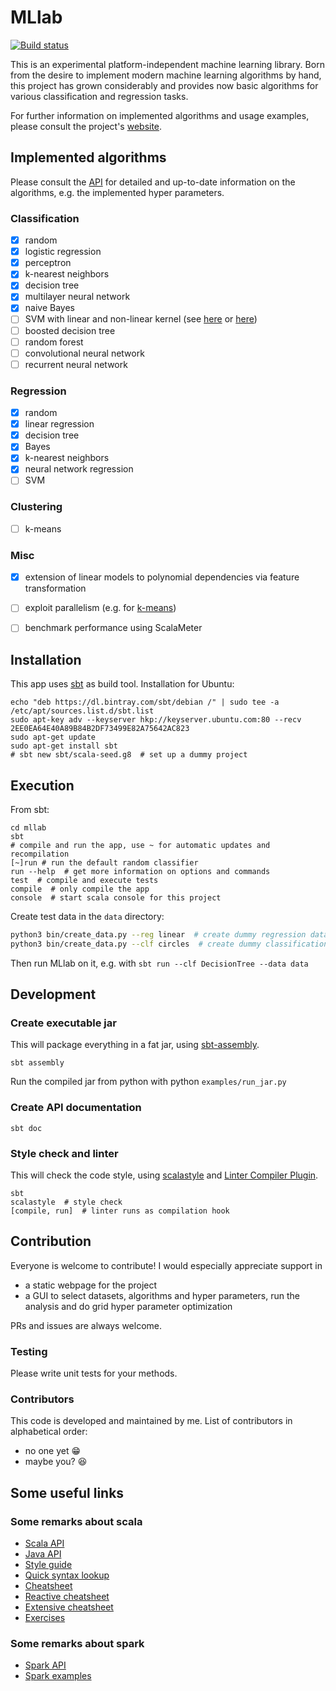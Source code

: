 # MLlab

[![Build status](https://travis-ci.org/andb0t/MLlab.svg?branch=master)](https://travis-ci.org/andb0t)

This is an experimental platform-independent machine learning library. Born from the desire to implement modern machine learning algorithms by hand, this project has grown considerably and provides now basic algorithms for various classification and regression tasks.

For further information on implemented algorithms and usage examples, please consult the project's [website](https://andb0t.github.io/MLlab).


## Implemented algorithms
Please consult the [API](https://andb0t.github.io/MLlab/api/index.html) for detailed and up-to-date information on the algorithms, e.g. the implemented hyper parameters.

### Classification
- [x] random
- [x] logistic regression
- [x] perceptron
- [x] k-nearest neighbors
- [x] decision tree
- [x] multilayer neural network
- [x] naive Bayes
- [ ] SVM with linear and non-linear kernel (see [here](http://alex.smola.org/teaching/pune2007/pune_3.pdf) or [here](https://oceandatamining.sciencesconf.org/conference/oceandatamining/program/OBIDAM14_Canu.pdf))
- [ ] boosted decision tree
- [ ] random forest
- [ ] convolutional neural network
- [ ] recurrent neural network

### Regression
- [x] random
- [x] linear regression
- [x] decision tree
- [x] Bayes
- [x] k-nearest neighbors
- [X] neural network regression
- [ ] SVM

### Clustering
 - [ ] k-means

### Misc
- [x] extension of linear models to polynomial dependencies via feature transformation
- [ ] exploit parallelism (e.g. for [k-means](https://www.coursera.org/learn/parprog1/programming/Olt0g/k-means))
- [ ] benchmark performance using ScalaMeter



## Installation
This app uses [sbt](https://www.scala-sbt.org/index.html) as build tool. Installation for Ubuntu:

```shell
echo "deb https://dl.bintray.com/sbt/debian /" | sudo tee -a /etc/apt/sources.list.d/sbt.list
sudo apt-key adv --keyserver hkp://keyserver.ubuntu.com:80 --recv 2EE0EA64E40A89B84B2DF73499E82A75642AC823
sudo apt-get update
sudo apt-get install sbt
# sbt new sbt/scala-seed.g8  # set up a dummy project
```


## Execution

From sbt:
```shell
cd mllab
sbt
# compile and run the app, use ~ for automatic updates and recompilation
[~]run # run the default random classifier
run --help  # get more information on options and commands
test  # compile and execute tests  
compile  # only compile the app
console  # start scala console for this project
```

Create test data in the `data` directory:
```bash
python3 bin/create_data.py --reg linear  # create dummy regression data
python3 bin/create_data.py --clf circles  # create dummy classification data
```

Then run MLlab on it, e.g. with `sbt run --clf DecisionTree --data data`


## Development

### Create executable jar
This will package everything in a fat jar, using [sbt-assembly](https://github.com/sbt/sbt-assembly).

```shell
sbt assembly
```

Run the compiled jar from python with python `examples/run_jar.py`

### Create API documentation
```shell
sbt doc
```

### Style check and linter
This will check the code style, using [scalastyle](http://www.scalastyle.org/) and [Linter Compiler Plugin](https://github.com/HairyFotr/linter).

```shell
sbt
scalastyle  # style check
[compile, run]  # linter runs as compilation hook
```


## Contribution
Everyone is welcome to contribute! I would especially appreciate support in
* a static webpage for the project
* a GUI to select datasets, algorithms and hyper parameters, run the analysis
  and do grid hyper parameter optimization

PRs and issues are always welcome.


### Testing
Please write unit tests for your methods.

### Contributors
This code is developed and maintained by me. List of contributors in alphabetical order:
* no one yet :grin:
* maybe you? :satisfied:


## Some useful links

### Some remarks about scala
* [Scala API](https://www.scala-lang.org/api/current/)
* [Java API](https://docs.oracle.com/javase/8/docs/api/)
* [Style guide](https://docs.scala-lang.org/style/overview.html)
* [Quick syntax lookup](https://www.tutorialspoint.com/scala/index.htm)
* [Cheatsheet](https://docs.scala-lang.org/cheatsheets/)
* [Reactive cheatsheet](https://github.com/sjuvekar/reactive-programming-scala/blob/master/ReactiveCheatSheet.md)
* [Extensive cheatsheet](https://github.com/lampepfl/progfun-wiki/blob/gh-pages/CheatSheet.md)
* [Exercises](https://www.scala-exercises.org/)

### Some remarks about spark
* [Spark API](https://spark.apache.org/docs/2.2.0/api/scala/index.html)
* [Spark examples](https://github.com/apache/spark/tree/master/examples/src/main/scala/org/apache/spark/examples)
